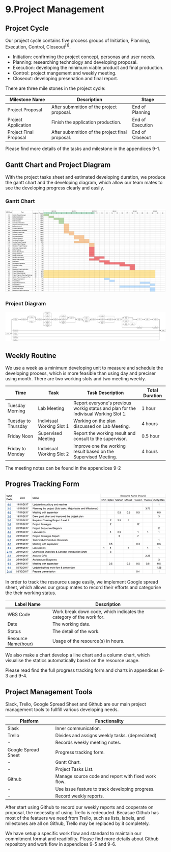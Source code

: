 # 9.Project Management

## Projcet Cycle

Our project cycle contains five process groups of Initiation, Planning, Execution, Control, Closeout<sup>[1]</sup>.

* Initiation: confirming the project concept, personas and user needs.
* Planning: researching technology and developing proposal.
* Execution: developing the minimum viable product and final production.
* Control: project mangement and weekly meeting.
* Closeout: developing presenation and final report.

There are three mile stones in the project cycle:

Milestone Name | Description | Stage
|---|---|---|
Project Proposal | After submmition of the project proposal. | End of Planning
Project Application |  Finish the application production. | End of Execution
Project Final Proposal | After submmition of the project final proposal. | End of Closeout

Please find more details of the tasks and milestone in the appendices 9-1.

## Gantt Chart and Project Diagram

With the project tasks sheet and estimated developing duration, we produce the gantt chart and the developing diagram, which allow our team mates to see the developing progress clearly and easily.

### Gantt Chart

![Gantt Chart](assets/9-gantt-chart.jpg)

### Project Diagram

![Project Diagram](assets/9-project-diagram.jpg)

## Weekly Routine

We use a week as a minimum developing unit to measure and schedule the developing process, which is more feasible than using day and preciser using month. There are two working slots and two meeting weekly.

|Time| Task | Task Description | Total Duration |
|---|---|---|---|
Tuesday Morning | Lab Meeting | Report everyone's previous workig status and plan for the Indivisual Working Slot 1. | 1 hour
Tuesday to Thursday | Indivisual Working Slot 1 | Working on the plan discussed on Lab Meeting. | 4 hours
Friday Noon | Supervised Meeting | Report the working result and consult to the supervisor. | 0.5 hour
Friday to Monday | Indivisual Working Slot 2 | Improve one the working result based on the Supervised Meeting. |  4 hours

The meeting notes can be found in the appendices 9-2

## Progres Tracking Form

![Progress Tracking Form Sample](assets/9-progress-tracking-form.jpg)

In order to track the resource usage easily, we implement Google spread sheet, which allows our group mates to record their efforts and categorise the their working status.

Label Name | Description
|---|---|
WBS Code | Work break down code, which indicates the category of the work for.
Date | The working date.
Status | The detail of the work.
Resource Name(hour) | Usage of the resource(s) in hours.

We also make a chart develop a line chart and a column chart, which visualise the statics automatically based on the resource usage.

Please read find the full progress tracking form and charts in appendices 9-3 and 9-4. 

## Project Management Tools

Slack, Trello, Google Spread Sheet and Github are our main project management tools to fullfill various developing needs.

|Platform|Functionality
|---|---|
Slask | Inner communication.
Trello | Divides and assigns weekly tasks. (depreciated)
-  | Records weekly meeting notes.
Google Spread Sheet| Progress tracking form.
 - | Gantt Chart.
 - | Project Tasks List.
Github | Manage source code and report with fixed work flow.
- | Use issue feature to track developing progress.
- | Record weekly reports.

After start using Github to record our weekly reports and cooperate on proposal, the necessity of using Trello is redecuded. Becasue Github has most of the featuers we need from Trello, such as lists, labels, and milestones are all on Github, Trello may be replaced by it completely.

We have setup a specific work flow and standard to maintain our commitment format and readibility. Please find more details about Github repository and work flow in appendices 9-5 and 9-6.
